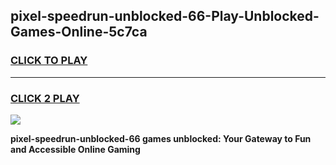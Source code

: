 
## pixel-speedrun-unblocked-66-Play-Unblocked-Games-Online-5c7ca
<h3>
<a href="https://premium76.site?title=pixel-speedrun-unblocked-66&ref=25A">CLICK TO PLAY</a></h3>
<hr>

<h3>
<a href="https://premium76.site?title=pixel-speedrun-unblocked-66&ref=25A">CLICK 2 PLAY</a>
  
</h3>

<a href="https://premium76.site?title=pixel-speedrun-unblocked-66&ref=25A"><img src="https://clearcache.store/games.png"></a>


**pixel-speedrun-unblocked-66 games unblocked: Your Gateway to Fun and Accessible Online Gaming**
